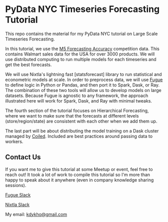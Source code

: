 # PyData NYC Timeseries Forecasting Tutorial

This repo contains the material for my PyData NYC tutorial on Large Scale Timeseries Forecasting.

In this tutorial, we use the [M5 Forecasting Accuracy](https://www.kaggle.com/competitions/m5-forecasting-accuracy) competition data. This contains Walmart sales data for the USA for over 3000 products. We will use distributed computing to run multiple models for each timeseries and get the best forecasts.

We will use Nixtla's lightning fast [statsforecast] library to run statistical and econometric models at scale. In order to preprocess data, we will use [Fugue](https://github.com/fugue-project/fugue/) to define logic in Python or Pandas, and then port it to Spark, Dask, or Ray. The combination of these two tools will allow us to develop models on large datasets. Because Fugue is agnostic to any framework, the approach illustrated here will work for Spark, Dask, and Ray with minimal tweaks.

The fourth section of the tutorial focuses on Hierarchical Forecasting, where we want to make sure that the forecasts at different levels (store/region/state) are consistent with each other when we add them up.

The last part will be about distributing the model training on a Dask cluster managed by [Coiled](https://www.coiled.io/). Included are best practices around passing data to workers.

## Contact Us

If you want me to give this tutorial at some Meetup or event, feel free to reach out! It took a lot of work to compile this tutorial so I'm more than happy to speak about it anywhere (even in company knowledge sharing sessions).

[Fugue Slack](http://slack.fugue.ai/)

[Nixtla Slack](https://join.slack.com/t/nixtlaworkspace/shared_invite/zt-135dssye9-fWTzMpv2WBthq8NK0Yvu6A)

My email:
kdykho@gmail.com

